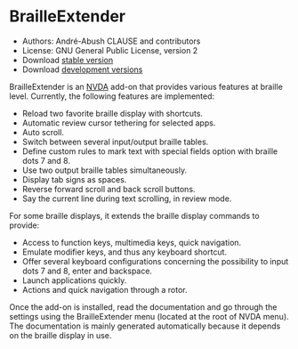 BrailleExtender
===============

* Authors: André-Abush CLAUSE and contributors
* License: GNU General Public License, version 2
* Download [stable version](https://andreabc.net/projects/NVDA_addons/BrailleExtender/latest)
* Download [development versions](https://github.com/Andre9642/BrailleExtender/releases/)

BrailleExtender is an [NVDA](http://nvda-project.org/) add-on that provides various features at braille level. Currently, the following features are implemented:

* Reload two favorite braille display with shortcuts.
* Automatic review cursor tethering for selected apps.
* Auto scroll.
* Switch between several input/output braille tables.
* Define custom rules to mark text with special fields option with braille dots 7 and 8.
* Use two output braille tables simultaneously.
* Display tab signs as spaces.
* Reverse forward scroll and back scroll buttons.
* Say the current line during text scrolling, in review mode.

For some braille displays, it extends the braille display commands to provide:

* Access to function keys, multimedia keys, quick navigation.
* Emulate modifier keys, and thus any keyboard shortcut.
* Offer several keyboard configurations concerning the possibility to input dots 7 and 8, enter and backspace.
* Launch applications quickly.
* Actions and quick navigation through a rotor.

Once the add-on is installed, read the documentation and go through the settings using the BrailleExtender menu (located at the root of NVDA menu). The documentation is mainly generated automatically because it depends on the braille display in use.